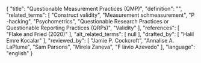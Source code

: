 {
    "title": "Questionable Measurement Practices (QMP)",
    "definition": "",
    "related_terms": [
        "Construct validity",
        "Measurement schmeasurement",
        "P -hacking",
        "Psychometrics",
        "Questionable Research Practices or Questionable Reporting Practices (QRPs)",
        "Validity"
    ],
    "references": [
        "Flake and Fried (2020)"
    ],
    "alt_related_terms": [
        null
    ],
    "drafted_by": [
        "Halil Emre Kocalar"
    ],
    "reviewed_by": [
        "Jamie P. Cockcroft",
        "Annalise A. LaPlume",
        "Sam Parsons",
        "Mirela Zaneva",
        "F lávio Azevedo"
    ],
    "language": "english"
}